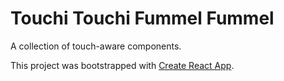 # Touchi Touchi Fummel Fummel

A collection of touch-aware components. 

This project was bootstrapped with [Create React App](https://github.com/facebook/create-react-app).